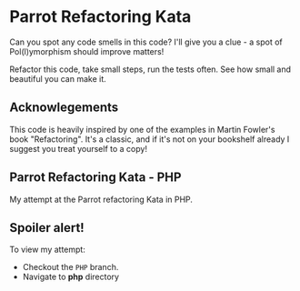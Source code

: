 Parrot Refactoring Kata
=======================

Can you spot any code smells in this code? I'll give you a clue - a spot of Pol(l)ymorphism should improve matters!

Refactor this code, take small steps, run the tests often. See how small and beautiful you can make it.

Acknowlegements
---------------

This code is heavily inspired by one of the examples in Martin Fowler's book "Refactoring". It's a classic, and if it's
 not on your bookshelf already I suggest you treat yourself to a copy!

## Parrot Refactoring Kata - PHP

My attempt at the Parrot refactoring Kata in PHP. 

## Spoiler alert!

To view my attempt:
 
* Checkout the `PHP` branch.
* Navigate to **php** directory